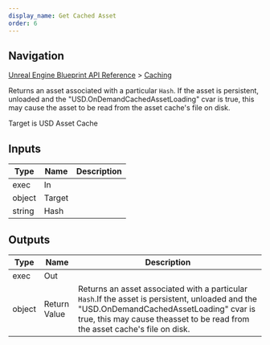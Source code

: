 ```yaml
---
display_name: Get Cached Asset
order: 6
---
```

## Navigation

[Unreal Engine Blueprint API Reference](https://dev.epicgames.com/documentation/en-us/unreal-engine/BlueprintAPI) > [Caching](https://dev.epicgames.com/documentation/en-us/unreal-engine/BlueprintAPI/Caching)

Returns an asset associated with a particular `Hash`.
If the asset is persistent, unloaded and the "USD.OnDemandCachedAssetLoading" cvar is true, this may cause the
asset to be read from the asset cache's file on disk.

Target is USD Asset Cache

## Inputs

| Type | Name | Description |
| --- | --- | --- |
| exec | In |  |
| object | Target |  |
| string | Hash |  |

## Outputs

| Type | Name | Description |
| --- | --- | --- |
| exec | Out |  |
| object | Return Value | Returns an asset associated with a particular `Hash`.If the asset is persistent, unloaded and the "USD.OnDemandCachedAssetLoading" cvar is true, this may cause theasset to be read from the asset cache's file on disk. |
